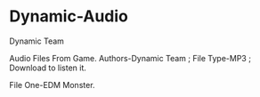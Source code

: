 # Dynamic-Audio
Dynamic Team

Audio Files From Game.
Authors-Dynamic Team ; File Type-MP3 ; Download to listen it.


File One-EDM Monster.
